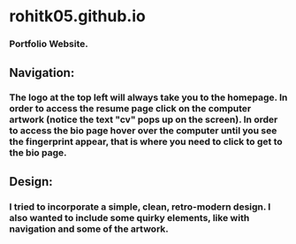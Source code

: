 # rohitk05.github.io

### Portfolio Website.

## Navigation: 

### The logo at the top left will always take you to the homepage. In order to access the resume page click on the computer artwork (notice the text "cv" pops up on the screen). In order to access the bio page hover over the computer until you see the fingerprint appear, that is where you need to click to get to the bio page.

## Design:

### I tried to incorporate a simple, clean, retro-modern design. I also wanted to include some quirky elements, like with navigation and some of the artwork.
